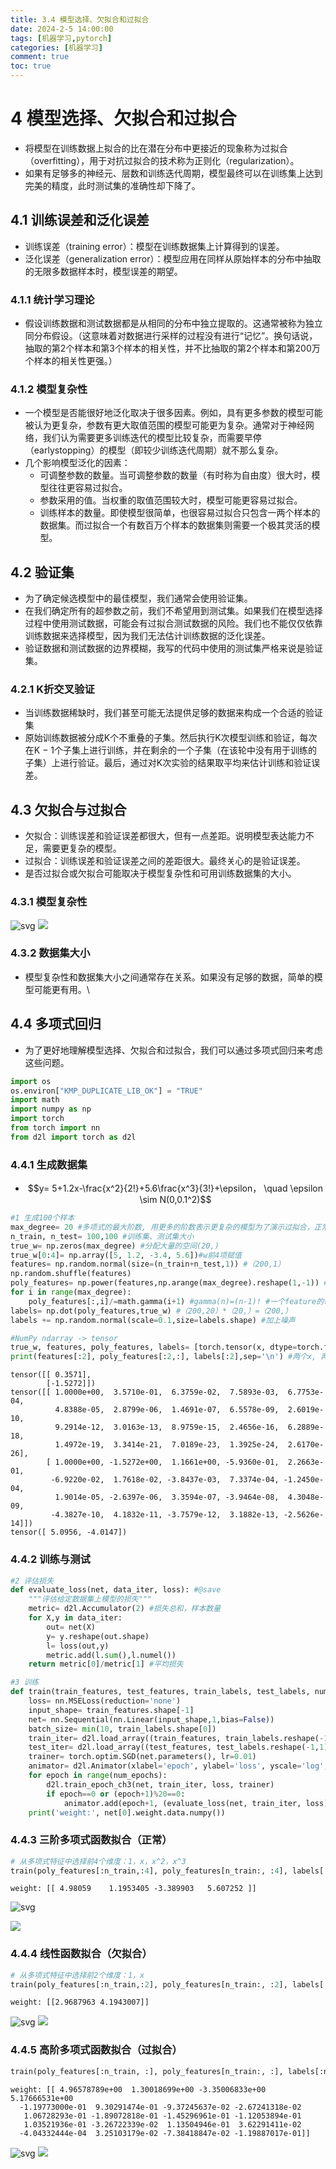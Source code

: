 ```yaml
---
title: 3.4 模型选择、欠拟合和过拟合
date: 2024-2-5 14:00:00
tags: [机器学习,pytorch]
categories: [机器学习]
comment: true
toc: true
---
```

#  
<!--more-->
# 4 模型选择、欠拟合和过拟合
- 将模型在训练数据上拟合的比在潜在分布中更接近的现象称为过拟合（overfitting），用于对抗过拟合的技术称为正则化（regularization）。
- 如果有足够多的神经元、层数和训练迭代周期，模型最终可以在训练集上达到完美的精度，此时测试集的准确性却下降了。
## 4.1 训练误差和泛化误差
- 训练误差（training error）：模型在训练数据集上计算得到的误差。
- 泛化误差（generalization error）：模型应用在同样从原始样本的分布中抽取的无限多数据样本时，模型误差的期望。
### 4.1.1 统计学习理论
- 假设训练数据和测试数据都是从相同的分布中独立提取的。这通常被称为独立同分布假设。（这意味着对数据进行采样的过程没有进行“记忆”。换句话说，抽取的第2个样本和第3个样本的相关性，并不比抽取的第2个样本和第200万个样本的相关性更强。）

### 4.1.2 模型复杂性
- 一个模型是否能很好地泛化取决于很多因素。例如，具有更多参数的模型可能被认为更复杂，参数有更大取值范围的模型可能更为复杂。通常对于神经网络，我们认为需要更多训练迭代的模型比较复杂，而需要早停（earlystopping）的模型（即较少训练迭代周期）就不那么复杂。
- 几个影响模型泛化的因素：
    - 可调整参数的数量。当可调整参数的数量（有时称为自由度）很大时，模型往往更容易过拟合。
    - 参数采用的值。当权重的取值范围较大时，模型可能更容易过拟合。
    - 训练样本的数量。即使模型很简单，也很容易过拟合只包含一两个样本的数据集。而过拟合一个有数百万个样本的数据集则需要一个极其灵活的模型。
## 4.2 验证集
- 为了确定候选模型中的最佳模型，我们通常会使用验证集。
- 在我们确定所有的超参数之前，我们不希望用到测试集。如果我们在模型选择过程中使用测试数据，可能会有过拟合测试数据的风险。我们也不能仅仅依靠训练数据来选择模型，因为我们无法估计训练数据的泛化误差。
- 验证数据和测试数据的边界模糊，我写的代码中使用的测试集严格来说是验证集。

### 4.2.1 K折交叉验证
- 当训练数据稀缺时，我们甚至可能无法提供足够的数据来构成一个合适的验证集
- 原始训练数据被分成K个不重叠的子集。然后执行K次模型训练和验证，每次在K − 1个子集上进行训练，并在剩余的一个子集（在该轮中没有用于训练的子集）上进行验证。最后，通过对K次实验的结果取平均来估计训练和验证误差。

## 4.3 欠拟合与过拟合
- 欠拟合：训练误差和验证误差都很大，但有一点差距。说明模型表达能力不足，需要更复杂的模型。
- 过拟合：训练误差和验证误差之间的差距很大。最终关心的是验证误差。
- 是否过拟合或欠拟合可能取决于模型复杂性和可用训练数据集的大小。

### 4.3.1 模型复杂性

 ![svg](D:/blog/themes/yilia/source/img/deeplearning/code/pytorch/3_mlp/4img/1.png) 
![](img/deeplearning/code/pytorch/3_mlp/4img/1.png)

### 4.3.2 数据集大小

- 模型复杂性和数据集大小之间通常存在关系。如果没有足够的数据，简单的模型可能更有用。\

## 4.4 多项式回归
- 为了更好地理解模型选择、欠拟合和过拟合，我们可以通过多项式回归来考虑这些问题。




```python
import os
os.environ["KMP_DUPLICATE_LIB_OK"] = "TRUE"
import math
import numpy as np
import torch
from torch import nn
from d2l import torch as d2l
```

### 4.4.1 生成数据集
- $$y= 5+1.2x-\frac{x^2}{2!}+5.6\frac{x^3}{3!}+\epsilon， \quad \epsilon \sim N(0,0.1^2)$$


```python
#1 生成100个样本
max_degree= 20 #多项式的最大阶数, 用更多的阶数表示更复杂的模型为了演示过拟合，正常用四项就可，仅用两项欠拟合，用20项过拟合
n_train, n_test= 100,100 #训练集、测试集大小
true_w= np.zeros(max_degree) #分配大量的空间(20,)
true_w[0:4]= np.array([5, 1.2, -3.4, 5.6])#w前4项赋值
features= np.random.normal(size=(n_train+n_test,1)) #（200,1）
np.random.shuffle(features)
poly_features= np.power(features,np.arange(max_degree).reshape(1,-1)) #一个feature扩展成20项：0次方到19次方（200,20）
for i in range(max_degree):
    poly_features[:,i]/=math.gamma(i+1) #gamma(n)=(n-1)! #一个feature的每一项都除以i的阶乘
labels= np.dot(poly_features,true_w) #（200,20）*（20,）=（200,）
labels += np.random.normal(scale=0.1,size=labels.shape) #加上噪声

#NumPy ndarray -> tensor
true_w, features, poly_features, labels= [torch.tensor(x, dtype=torch.float32) for x in [true_w, features, poly_features, labels]]
print(features[:2], poly_features[:2,:], labels[:2],sep='\n') #两个x, 两个20项后的x，两个y
```

    tensor([[ 0.3571],
            [-1.5272]])
    tensor([[ 1.0000e+00,  3.5710e-01,  6.3759e-02,  7.5893e-03,  6.7753e-04,
              4.8388e-05,  2.8799e-06,  1.4691e-07,  6.5578e-09,  2.6019e-10,
              9.2914e-12,  3.0163e-13,  8.9759e-15,  2.4656e-16,  6.2889e-18,
              1.4972e-19,  3.3414e-21,  7.0189e-23,  1.3925e-24,  2.6170e-26],
            [ 1.0000e+00, -1.5272e+00,  1.1661e+00, -5.9360e-01,  2.2663e-01,
             -6.9220e-02,  1.7618e-02, -3.8437e-03,  7.3374e-04, -1.2450e-04,
              1.9014e-05, -2.6397e-06,  3.3594e-07, -3.9464e-08,  4.3048e-09,
             -4.3827e-10,  4.1832e-11, -3.7579e-12,  3.1882e-13, -2.5626e-14]])
    tensor([ 5.0956, -4.0147])


### 4.4.2 训练与测试



```python
#2 评估损失
def evaluate_loss(net, data_iter, loss): #@save
    """评估给定数据集上模型的损失"""
    metric= d2l.Accumulator(2) #损失总和，样本数量
    for X,y in data_iter:
        out= net(X)
        y= y.reshape(out.shape)
        l= loss(out,y)
        metric.add(l.sum(),l.numel())
    return metric[0]/metric[1] #平均损失

#3 训练
def train(train_features, test_features, train_labels, test_labels, num_epochs=400):
    loss= nn.MSELoss(reduction='none')
    input_shape= train_features.shape[-1]
    net= nn.Sequential(nn.Linear(input_shape,1,bias=False))
    batch_size= min(10, train_labels.shape[0])
    train_iter= d2l.load_array((train_features, train_labels.reshape(-1,1)), batch_size)
    test_iter= d2l.load_array((test_features, test_labels.reshape(-1,1)), batch_size, is_train=False)
    trainer= torch.optim.SGD(net.parameters(), lr=0.01)
    animator= d2l.Animator(xlabel='epoch', ylabel='loss', yscale='log', xlim=[1, num_epochs], ylim=[1e-3, 1e2], legend=['train','test'])
    for epoch in range(num_epochs):
        d2l.train_epoch_ch3(net, train_iter, loss, trainer)
        if epoch==0 or (epoch+1)%20==0:
            animator.add(epoch+1, (evaluate_loss(net, train_iter, loss),evaluate_loss(net, test_iter, loss)))
    print('weight:', net[0].weight.data.numpy())
```

### 4.4.3 三阶多项式函数拟合（正常）



```python
# 从多项式特征中选择前4个维度：1，x，x^2，x^3
train(poly_features[:n_train,:4], poly_features[n_train:, :4], labels[:n_train], labels[n_train:])
```

    weight: [[ 4.98059    1.1953405 -3.389903   5.607252 ]]



 ![svg](D:/blog/themes/yilia/source/img/deeplearning/code/pytorch/3_mlp/4_overfitting_files/4_overfitting_7_1.svg)
    
![](img/deeplearning/code/pytorch/3_mlp/4_overfitting_files/4_overfitting_7_1.svg)
    


### 4.4.4 线性函数拟合（欠拟合）



```python
# 从多项式特征中选择前2个维度：1，x
train(poly_features[:n_train,:2], poly_features[n_train:, :2], labels[:n_train], labels[n_train:])
```

    weight: [[2.9687963 4.1943007]]



![svg](D:/blog/themes/yilia/source/img/deeplearning/code/pytorch/3_mlp/4_overfitting_files/4_overfitting_9_1.svg)
![](img/deeplearning/code/pytorch/3_mlp/4_overfitting_files/4_overfitting_9_1.svg)
    


### 4.4.5 高阶多项式函数拟合（过拟合）


```python
train(poly_features[:n_train, :], poly_features[n_train:, :], labels[:n_train], labels[n_train:], num_epochs=1500)
```

    weight: [[ 4.96578789e+00  1.30018699e+00 -3.35006833e+00  5.17666531e+00
      -1.19773000e-01  9.30291474e-01 -9.37245637e-02 -2.67241318e-02
       1.06728293e-01 -1.89072818e-01 -1.45296961e-01 -1.12053894e-01
       1.03521936e-01 -3.26722339e-02  1.13504946e-01  3.62291411e-02
      -4.04332444e-04  3.25103179e-02 -7.38418847e-02 -1.19887017e-01]]




 ![svg](D:/blog/themes/yilia/source/img/deeplearning/code/pytorch/3_mlp/4_overfitting_files/4_overfitting_11_1.svg)
![](img/deeplearning/code/pytorch/3_mlp/4_overfitting_files/4_overfitting_11_1.svg)
    

